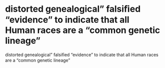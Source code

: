 # distorted genealogical” falsiﬁed “evidence” to indicate that all Human races are a “common genetic lineage”

distorted genealogical” falsiﬁed “evidence” to indicate that all Human races are a “common genetic lineage”